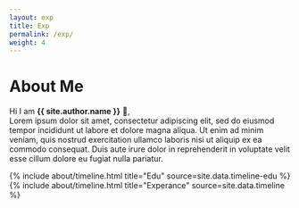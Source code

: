 ```yaml
---
layout: exp
title: Exp
permalink: /exp/
weight: 4
---
```


# **About Me**

Hi I am **{{ site.author.name }}** :wave:,<br>
Lorem ipsum dolor sit amet, consectetur adipiscing elit, sed do eiusmod tempor incididunt ut labore et dolore magna aliqua. Ut enim ad minim veniam, quis nostrud exercitation ullamco laboris nisi ut aliquip ex ea commodo consequat. Duis aute irure dolor in reprehenderit in voluptate velit esse cillum dolore eu fugiat nulla pariatur.

<div class="row">
{% include about/timeline.html title="Edu" source=site.data.timeline-edu %}
{% include about/timeline.html title="Experance" source=site.data.timeline %}
</div>
